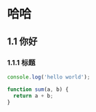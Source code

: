 # 哈哈

## 1.1 你好

### 1.1.1 标题

```javascript
console.log('hello world');

function sum(a, b) {
  return a + b;
}
```
